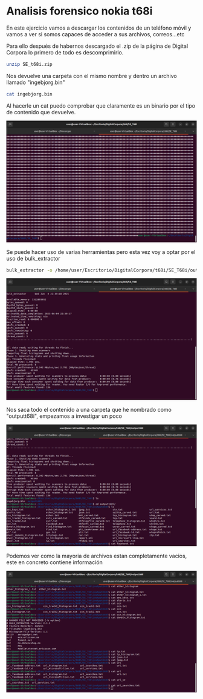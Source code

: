 # Analisis forensico nokia t68i

En este ejercicio vamos a descargar los contenidos de un teléfono móvil y vamos a ver si somos capaces de acceder a sus archivos, correos...etc

Para ello después de habernos descargado el .zip de la página de Digital Corpora lo primero de todo es descomprimirlo.

```bash
unzip SE_t68i.zip
```
Nos devuelve una carpeta con el mismo nombre y dentro un archivo llamado "ingebjorg.bin"

```bash
cat ingebjorg.bin
```

Al hacerle un cat puedo comprobar que claramente es un binario por el tipo de contenido que devuelve.

![alt text](image.png)

Se puede hacer uso de varias herramientas pero esta vez voy a optar por el uso de bulk_extractor

```bash
bulk_extractor -o /home/user/Escritorio/DigitalCorpora/t68i/SE_T68i/outputt68i ingebjorg.bin
```

![alt text](image-1.png)

Nos saca todo el contenido a una carpeta que he nombrado como "outputt68i", empezamos a investigar un poco

![alt text](image-3.png)

Podemos ver como la mayoria de archivos estan completamente vacios, este en concreto contiene información

![alt text](image-2.png)